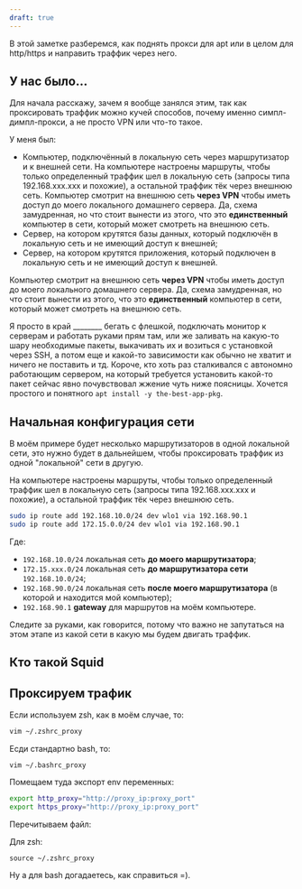 ```yaml
---
draft: true
---
```


В этой заметке разберемся, как поднять прокси для apt или в целом для http/https и направить траффик через него.

## У нас было...

Для начала расскажу, зачем я вообще занялся этим, так как проксировать траффик можно кучей способов, почему именно 
симпл-димпл-прокси, а не просто VPN или что-то такое.

У меня был:
- Компьютер, подключённый в локальную сеть через маршрутизатор и к внешней сети. На компьютере настроены маршруты, 
чтобы только определенный траффик шел в локальную сеть (запросы типа 192.168.ххх.ххх и похожие), а остальной траффик 
тёк через внешнюю сеть. Компьютер смотрит на внешнюю сеть **через VPN** чтобы иметь доступ до моего локального домашнего 
сервера. Да, схема замудренная, но что стоит вынести из этого, что это **единственный** компьютер в сети, который может 
смотреть на внешнюю сеть.
- Сервер, на котором крутятся базы данных, который подключён в локальную сеть и не имеющий доступ к внешней;
- Сервер, на котором крутятся приложения, который подключен в локальную сеть и не имеющий доступ к внешней.

Компьютер смотрит на внешнюю сеть **через VPN** чтобы иметь 
доступ до моего локального домашнего сервера. Да, схема замудренная, но что стоит вынести из этого, что это 
**единственный** компьютер в сети, который может смотреть на внешнюю сеть.

Я просто в край \_\_\_\_\_\_\_\_ бегать с флешкой, подключать монитор к серверам и работать руками прям там, или же 
заливать на какую-то шару необходимые пакеты, выкачивать их и возиться с установкой через SSH, а потом еще и какой-то 
зависимости как обычно не хватит и ничего не поставить и тд. Короче, кто хоть раз сталкивался с автономно работающим 
сервером, на который требуется установить какой-то пакет сейчас явно почувствовал жжение чуть ниже поясницы. Хочется 
простого и понятного `apt install -y the-best-app-pkg`. 

## Начальная конфигурация сети

В моём примере будет несколько маршрутизаторов в одной локальной сети, это нужно будет в дальнейшем, чтобы проксировать 
траффик из одной "локальной" сети в другую.

На компьютере настроены маршруты, чтобы только определенный траффик шел в локальную сеть (запросы типа 192.168.ххх.ххх 
и похожие), а остальной траффик тёк через внешнюю сеть.

```bash
sudo ip route add 192.168.10.0/24 dev wlo1 via 192.168.90.1
sudo ip route add 172.15.0.0/24 dev wlo1 via 192.168.90.1
```

Где:
- `192.168.10.0/24` локальная сеть **до моего маршрутизатора**;
- `172.15.xxx.0/24` локальная сеть **до маршрутизатора сети** `192.168.10.0/24`;
- `192.168.90.0/24` локальная сеть **после моего маршрутизатора** (в которой и находится мой компьютер);
- `192.168.90.1` **gateway** для маршрутов на моём компьютере.

Следите за руками, как говорится, потому что важно не запутаться на этом этапе из какой сети в какую мы будем двигать 
траффик.

## Кто такой Squid

## Проксируем трафик

Если используем zsh, как в моём случае, то:

```bash
vim ~/.zshrc_proxy
```

Есди стандартно bash, то:

```
vim ~/.bashrc_proxy
```

Помещаем туда экспорт env переменных:

```bash
export http_proxy="http://proxy_ip:proxy_port"
export https_proxy="http://proxy_ip:proxy_port"
```

Перечитываем файл:

Для zsh:

```
source ~/.zshrc_proxy
```

Ну а для bash догадаетесь, как справиться =).


